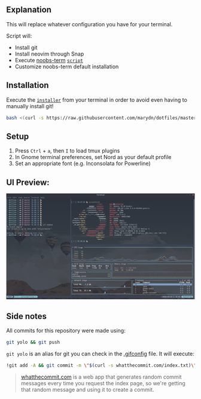 ## Explanation

This will replace whatever configuration you have for your terminal.

Script will:
- Install git
- Install neovim through Snap
- Execute [noobs-term](https://noobs-term.com/) [`script`](https://raw.githubusercontent.com/aaronkjones/noobs-term/master/noobs-term.sh)
- Customize noobs-term default installation

## Installation

Execute the [`installer`](installer) from your terminal in order to avoid even having to manually install git!

```bash
bash <(curl -s https://raw.githubusercontent.com/marydn/dotfiles/master/installer)
```

## Setup

1. Press `Ctrl` + `a`, then `I` to load tmux plugins
2. In Gnome terminal preferences, set Nord as your default profile
3. Set an appropriate font (e.g. Inconsolata for Powerline)

## UI Preview:

![image info](./doc/images/demo.png)


## Side notes

All commits for this repository were made using:

```bash
git yolo && git push
```

`git yolo` is an alias for git you can check in the [.gifconfig](./git/.gitconfig) file. It will execute:

```bash
!git add -A && git commit -m \"$(curl -s whatthecommit.com/index.txt)\"
```

> [whatthecommit.com](http://whatthecommit.com/) is a web app that generates random commit messages every time you request the index page, so we're getting that random message and using it to create a commit.